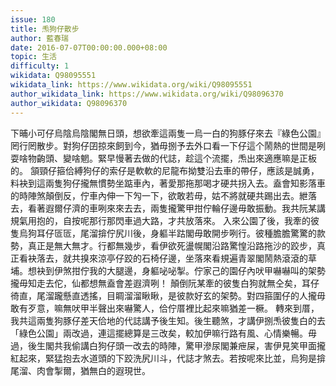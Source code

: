 ```yaml
---
issue: 180
title: 𤆬狗仔散步
author: 藍春瑞
date: 2016-07-07T00:00:00.000+08:00
topic: 生活
difficulty: 1
wikidata: Q98095551
wikidata_link: https://www.wikidata.org/wiki/Q98095551
author_wikidata_link: https://www.wikidata.org/wiki/Q98096370
author_wikidata: Q98096370
---
```

下晡小可仔烏陰烏陰閣無日頭，想欲牽這兩隻一烏一白的狗豚仔來去『綠色公園』罔行罔散步。對狗仔囝掠來飼到今，猶毋捌予去外口看一下仔這个鬧熱的世間是咧耍啥物齣頭、變啥魍。緊早慢著去做的代誌，趁這个流擺，𤆬出來適應嘛是正板的。
頷頸仔箍佮縛狗仔的索仔是軟軟的尼龍布拗雙沿去車的帶仔，應該是誠勇，料袂到這兩隻狗仔攏無慣勢坐踮車內，著愛那拖那喝才硬共拐入去。盍會知影落車的時陣煞顛倒反，佇車內伸一下勼一下，欲敢若毋，姑不將就硬共踢出去。紲落去，看著遐爾仔濟的車咧來來去去，兩隻攏驚甲拑佇輪仔邊毋敢振動。我共阮某講規氣用抱的，自按呢那行那閃車過大路，才共放落來。
入來公園了後，我牽的彼隻烏狗耳仔匼匼，尾溜揜佇尻川後，身軀半跍閣毋敢開步咧行。彼種膽膽驚驚的款勢，真正是無大無才。行都無幾步，看伊欲死盪幌閣沿路驚惶沿路拖沙的跤步，真正看袂落去，就共搝來涼亭仔跤的石椅仔邊，坐落來看規遍青翠閣鬧熱滾滾的草埔。想袂到伊煞拑佇我的大腿邊，身軀咇咇掣。佇家己的園仔內吠甲嚇嚇叫的架勢攏毋知走去佗，仙都想無盍會差遐濟咧！
顛倒阮某牽的彼隻白狗就無仝矣，耳仔徛直，尾溜躘懸直透搖，目睭溜溜瞅瞅，是彼款好玄的架勢。對四箍圍仔的人攏毋敢有歹意，嘛無吠甲半聲出來嚇驚人，佮佇厝裡比起來嘛猶差一橛。
轉來到厝，我共這兩隻狗豚仔差天佮地的代誌講予後生知。後生聽煞，才講伊捌𤆬彼隻白的去「綠色公園」兩改過，連這擺總算是三改矣，較加伊嘛行路有風、心情樂暢。毋過，後生閣共我偷講白狗仔頭一改去的時陣，驚甲滲尿閣兼疶屎，害伊見笑甲面攏紅起來，緊猛抱去水道頭的下跤洗尻川斗，代誌才煞去。若按呢來比並，烏狗是揜尾溜、肉會掣爾，猶無白的遐現世。
